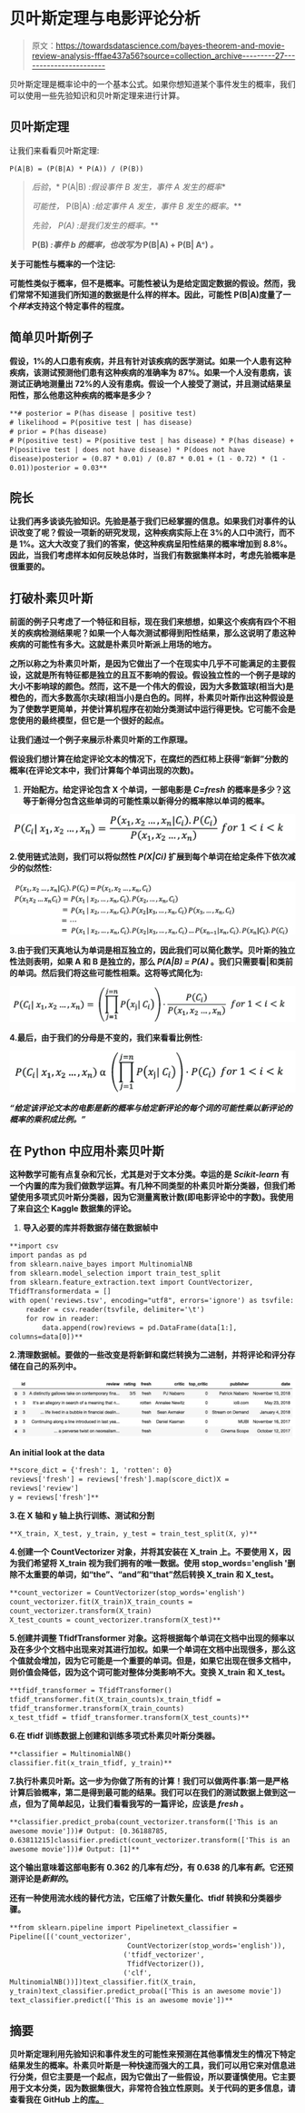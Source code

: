 # 贝叶斯定理与电影评论分析

> 原文：<https://towardsdatascience.com/bayes-theorem-and-movie-review-analysis-fffae437a56?source=collection_archive---------27----------------------->

贝叶斯定理是概率论中的一个基本公式。如果你想知道某个事件发生的概率，我们可以使用一些先验知识和贝叶斯定理来进行计算。

## 贝叶斯定理

让我们来看看贝叶斯定理:

```
P(A|B) = (P(B|A) * P(A)) / (P(B))
```

> *后验*，* P(A|B) *:假设事件 B 发生，事件 A 发生的概率**
> 
> **可能性*，* P(B|A) *:给定事件 A 发生，事件 B 发生的概率。***
> 
> ***先验*，* P(A) *:是我们发生的概率。****
> 
> **P(B) *:事件 b 的概率，也改写为* P(B|A) + P(B| Aᶜ) *。***

**关于可能性与概率的一个注记:**

**可能性类似于概率，但不是概率。可能性被认为是给定固定数据的假设。然而，我们常常不知道我们所知道的数据是什么样的样本。因此，可能性 P(B|A)度量了一个*样本*支持这个特定事件的程度。**

## **简单贝叶斯例子**

**假设，1%的人口患有疾病，并且有针对该疾病的医学测试。如果一个人患有这种疾病，该测试预测他们患有这种疾病的准确率为 87%。如果一个人没有患病，该测试正确地测量出 72%的人没有患病。假设一个人接受了测试，并且测试结果呈阳性，那么他患这种疾病的概率是多少？**

```
**# posterior = P(has disease | positive test) 
# likelihood = P(positive test | has disease)
# prior = P(has disease)
# P(positive test) = P(positive test | has disease) * P(has disease) + P(positive test | does not have disease) * P(does not have disease)posterior = (0.87 * 0.01) / (0.87 * 0.01 + (1 - 0.72) * (1 - 0.01))posterior = 0.03**
```

## **院长**

**让我们再多谈谈先验知识。先验是基于我们已经掌握的信息。如果我们对事件的认识改变了呢？假设一项新的研究发现，这种疾病实际上在 3%的人口中流行，而不是 1%。这大大改变了我们的答案，使这种疾病呈阳性结果的概率增加到 8.8%。因此，当我们考虑样本如何反映总体时，当我们有数据集样本时，考虑先验概率是很重要的。**

## **打破朴素贝叶斯**

**前面的例子只考虑了一个特征和目标，现在我们来想想，如果这个疾病有四个不相关的疾病检测结果呢？如果一个人每次测试都得到阳性结果，那么这说明了患这种疾病的可能性有多大。这就是朴素贝叶斯派上用场的地方。**

**之所以称之为朴素贝叶斯，是因为它做出了一个在现实中几乎不可能满足的主要假设，这就是所有特征都是独立的且互不影响的假设。假设独立性的一个例子是球的大小不影响球的颜色。然而，这不是一个伟大的假设，因为大多数篮球(相当大)是橙色的，而大多数高尔夫球(相当小)是白色的。同样，朴素贝叶斯作出这种假设是为了使数学更简单，并使计算机程序在初始分类测试中运行得更快。它可能不会是您使用的最终模型，但它是一个很好的起点。**

**让我们通过一个例子来展示朴素贝叶斯的工作原理。**

**假设我们想计算在给定评论文本的情况下，在腐烂的西红柿上获得“新鲜”分数的概率(在评论文本中，我们计算每个单词出现的次数)。**

1.  **开始配方。给定评论包含 X 个单词，一部电影是 *C=fresh* 的概率是多少？这等于新得分包含这些单词的可能性乘以新得分的概率除以单词的概率。**

**![](img/d7a77bf9d9558194ff7800eb18bac7ca.png)**

**2.使用链式法则，我们可以将似然性 *P(X|Ci)* 扩展到每个单词在给定条件下依次减少的似然性:**

**![](img/9b5c46d9898932839174534669cd0032.png)**

**3.由于我们天真地认为单词是相互独立的，因此我们可以简化数学。贝叶斯的独立性法则表明，如果 A 和 B 是独立的，那么 *P(A|B) = P(A)* 。我们只需要看|和类前的单词。然后我们将这些可能性相乘。这将等式简化为:**

**![](img/264bb6c496e0d228c667f1f19ec2dff3.png)**

**4.最后，由于我们的分母是不变的，我们来看看比例性:**

**![](img/692ffc9e122e0734bbeac20b2ce72739.png)**

***“给定该评论文本的电影是新的概率与给定新评论的每个词的可能性乘以新评论的概率的乘积成比例。”***

## **在 Python 中应用朴素贝叶斯**

**这种数学可能有点复杂和冗长，尤其是对于文本分类。幸运的是 *Scikit-learn* 有一个内置的库为我们做数学运算。有几种不同类型的朴素贝叶斯分类器，但我们希望使用多项式贝叶斯分类器，因为它测量离散计数(即电影评论中的字数)。我使用了来自[这个](https://www.kaggle.com/rpnuser8182/rotten-tomatoes) Kaggle 数据集的评论。**

1.  **导入必要的库并将数据存储在数据帧中**

```
**import csv
import pandas as pd
from sklearn.naive_bayes import MultinomialNB
from sklearn.model_selection import train_test_split
from sklearn.feature_extraction.text import CountVectorizer, TfidfTransformerdata = []
with open('reviews.tsv', encoding="utf8", errors='ignore') as tsvfile:
    reader = csv.reader(tsvfile, delimiter='\t')
    for row in reader:
        data.append(row)reviews = pd.DataFrame(data[1:], columns=data[0])**
```

**2.清理数据帧。要做的一些改变是将新鲜和腐烂转换为二进制，并将评论和评分存储在自己的系列中。**

**![](img/0843f44f492871784a08d86e19ae9263.png)**

**An initial look at the data**

```
**score_dict = {'fresh': 1, 'rotten': 0}
reviews['fresh'] = reviews['fresh'].map(score_dict)X = reviews['review']
y = reviews['fresh']**
```

**3.在 X 轴和 y 轴上执行训练、测试和分割**

```
**X_train, X_test, y_train, y_test = train_test_split(X, y)**
```

**4.创建一个 CountVectorizer 对象，并将其安装在 **X_train** 上。不要使用 X，因为我们希望将 X_train 视为我们拥有的唯一数据。使用 stop_words='english '删除不太重要的单词，如“the”、“and”和“that”然后转换 X_train 和 X_test。**

```
**count_vectorizer = CountVectorizer(stop_words='english')
count_vectorizer.fit(X_train)X_train_counts = count_vectorizer.transform(X_train)
X_test_counts = count_vectorizer.transform(X_test)**
```

**5.创建并调整 TfidfTransformer 对象。这将根据每个单词在文档中出现的频率以及在多少个文档中出现来对其进行加权。如果一个单词在文档中出现很多，那么这个值就会增加，因为它可能是一个重要的单词。但是，如果它出现在很多文档中，则价值会降低，因为这个词可能对整体分类影响不大。变换 X_train 和 X_test。**

```
**tfidf_transformer = TfidfTransformer()
tfidf_transformer.fit(X_train_counts)x_train_tfidf = tfidf_transformer.transform(X_train_counts)
x_test_tfidf = tfidf_transformer.transform(X_test_counts)**
```

**6.在 tfidf 训练数据上创建和训练多项式朴素贝叶斯分类器。**

```
**classifier = MultinomialNB()
classifier.fit(x_train_tfidf, y_train)**
```

**7.执行朴素贝叶斯。这一步为你做了所有的计算！我们可以做两件事:第一是严格计算后验概率，第二是得到最可能的结果。我们可以在我们的测试数据上做到这一点，但为了简单起见，让我们看看我写的一篇评论，应该是 *fresh* 。**

```
**classifier.predict_proba(count_vectorizer.transform(['This is an awesome movie']))# Output: [0.36188785, 0.63811215]classifier.predict(count_vectorizer.transform(['This is an awesome movie']))# Output: [1]**
```

**这个输出意味着这部电影有 0.362 的几率有*烂*分，有 0.638 的几率有*新*。它还预测评论是*新鲜的*。**

**还有一种使用流水线的替代方法，它压缩了计数矢量化、tfidf 转换和分类器步骤。**

```
**from sklearn.pipeline import Pipelinetext_classifier = Pipeline([('count_vectorizer', 
                             CountVectorizer(stop_words='english')),
                            ('tfidf_vectorizer',   
                             TfidfVectorizer()),
                            ('clf', MultinomialNB())])text_classifier.fit(X_train, y_train)text_classifier.predict_proba(['This is an awesome movie'])
text_classifier.predict(['This is an awesome movie'])**
```

## **摘要**

**贝叶斯定理利用先验知识和事件发生的可能性来预测在其他事情发生的情况下特定结果发生的概率。朴素贝叶斯是一种快速而强大的工具，我们可以用它来对信息进行分类，但它主要是一个起点，因为它做出了一些假设，所以要谨慎使用。它主要用于文本分类，因为数据集很大，非常符合独立性原则。关于代码的更多信息，请查看我在 GitHub 上的[库。](https://github.com/kayschulz/rotten_tomatoes_nb)**
